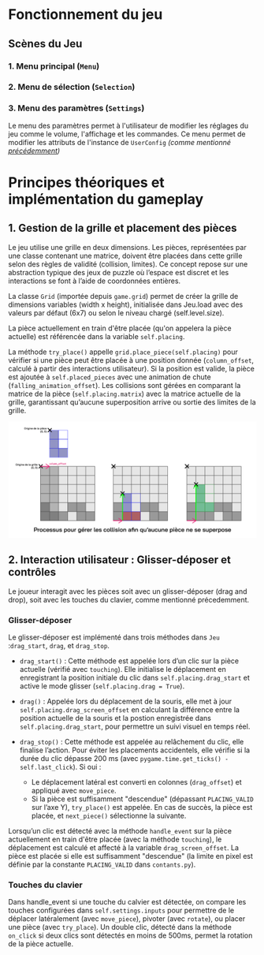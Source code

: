 # Fonctionnement du jeu

## Scènes du Jeu

### 1. Menu principal (`Menu`)

### 2. Menu de sélection (`Selection`)

### 3. Menu des paramètres (`Settings`)

Le menu des paramètres permet à l'utilisateur de modifier les réglages du jeu comme le volume, l'affichage et les commandes.
Ce menu permet de modifier les attributs de l'instance de `UserConfig` _\(comme mentionné [précédemment](engine.md#userconfig)\)_

# Principes théoriques et implémentation du gameplay

## 1. Gestion de la grille et placement des pièces

Le jeu utilise une grille en deux dimensions. Les pièces, représentées par une classe contenant une matrice, doivent être placées dans cette grille selon des règles de validité (collision, limites). Ce concept repose sur une abstraction typique des jeux de puzzle où l’espace est discret et les interactions se font à l’aide de coordonnées entières.

La classe `Grid` (importée depuis `game.grid`) permet de créer la grille de dimensions variables (width x height), initialisée dans Jeu.load avec des valeurs par défaut (6x7) ou selon le niveau chargé (self.level.size).

La pièce actuellement en train d'être placée (qu'on appelera la pièce actuelle) est référencée dans la variable `self.placing`.

La méthode `try_place()` appelle `grid.place_piece(self.placing)` pour vérifier si une pièce peut être placée à une position donnée (`column_offset`, calculé à partir des interactions utilisateur). Si la position est valide, la pièce est ajoutée à `self.placed_pieces` avec une animation de chute (`falling_animation_offset`).
Les collisions sont gérées en comparant la matrice de la pièce (`self.placing.matrix`) avec la matrice actuelle de la grille, garantissant qu’aucune superposition arrive ou sortie des limites de la grille.

![Processus gestion des collisions](img/collisions.png)

## 2. Interaction utilisateur : Glisser-déposer et contrôles

Le joueur interagit avec les pièces soit avec un glisser-déposer (drag and drop), soit avec les touches du clavier, comme mentionné précedemment.

### Glisser-déposer 

Le glisser-déposer est implémenté dans trois méthodes dans `Jeu` :`drag_start`, `drag`, et `drag_stop`. 

- `drag_start()` : Cette méthode est appelée lors d’un clic sur la pièce actuelle (vérifié avec `touching`). Elle initialise le déplacement en enregistrant la position initiale du clic dans `self.placing.drag_start` et active le mode glisser (`self.placing.drag = True`).

- `drag()` : Appelée lors du déplacement de la souris, elle met à jour `self.placing.drag_screen_offset` en calculant la différence entre la position actuelle de la souris et la postion enregistrée dans `self.placing.drag_start`, pour permettre un suivi visuel en temps réel.

- `drag_stop()` : Cette méthode est appelée au relâchement du clic, elle finalise l’action. Pour éviter les placements accidentels, elle vérifie si la durée du clic dépasse 200 ms (avec `pygame.time.get_ticks() - self.last_click`). Si oui :
    - Le déplacement latéral est converti en colonnes (`drag_offset`) et appliqué avec `move_piece`.
    - Si la pièce est suffisamment "descendue" (dépassant `PLACING_VALID` sur l’axe Y), `try_place()` est appelée. En cas de succès, la pièce est placée, et `next_piece()` sélectionne la suivante.



Lorsqu’un clic est détecté avec la méthode `handle_event` sur la pièce actuellement en train d'être placée (avec la méthode `touching`), le déplacement est calculé et affecté à la variable `drag_screen_offset`. La pièce est placée si elle est suffisamment "descendue" (la limite en pixel est définie par la constante `PLACING_VALID` dans `contants.py`).

### Touches du clavier

Dans handle_event si une touche du calvier est détectée, on compare les touches configurées dans `self.settings.inputs` pour permettre de le déplacer latéralement (avec `move_piece`), pivoter (avec `rotate`), ou placer une pièce (avec `try_place`).
Un double clic, détecté dans la méthode `on_click` si deux clics sont détectés en moins de 500ms, permet la rotation de la pièce actuelle.